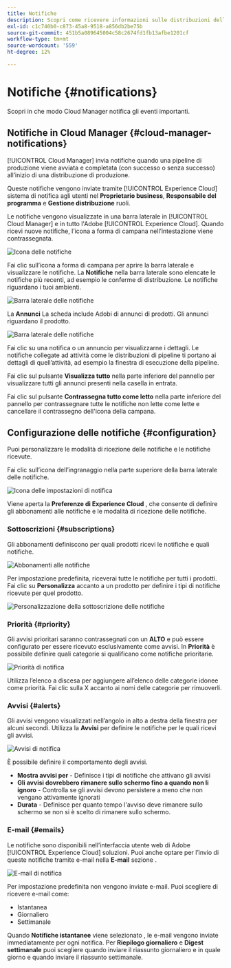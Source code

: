 ```yaml
---
title: Notifiche
description: Scopri come ricevere informazioni sulle distribuzioni delle pipeline con il sistema di notifica di Adobe Experience Cloud.
exl-id: c1c740b0-c873-45a8-9518-a856db2be75b
source-git-commit: 451b5a089645004c58c2674fd1fb13afbe1201cf
workflow-type: tm+mt
source-wordcount: '559'
ht-degree: 12%

---
```



# Notifiche {#notifications}

Scopri in che modo Cloud Manager notifica gli eventi importanti.

## Notifiche in Cloud Manager {#cloud-manager-notifications}

[!UICONTROL Cloud Manager] invia notifiche quando una pipeline di produzione viene avviata e completata (con successo o senza successo) all’inizio di una distribuzione di produzione.

Queste notifiche vengono inviate tramite [!UICONTROL Experience Cloud] sistema di notifica agli utenti nel **Proprietario business**, **Responsabile del programma** e **Gestione distribuzione** ruoli.

Le notifiche vengono visualizzate in una barra laterale in [!UICONTROL Cloud Manager] e in tutto l&#39;Adobe [!UICONTROL Experience Cloud]. Quando ricevi nuove notifiche, l’icona a forma di campana nell’intestazione viene contrassegnata.

![Icona delle notifiche](assets/notifications-bell-badged.png)

Fai clic sull’icona a forma di campana per aprire la barra laterale e visualizzare le notifiche. La **Notifiche** nella barra laterale sono elencate le notifiche più recenti, ad esempio le conferme di distribuzione. Le notifiche riguardano i tuoi ambienti.

![Barra laterale delle notifiche](assets/notifications-activities.png)

La **Annunci** La scheda include Adobi di annunci di prodotti. Gli annunci riguardano il prodotto.

![Barra laterale delle notifiche](assets/notificaitons-announcements.png)

Fai clic su una notifica o un annuncio per visualizzarne i dettagli. Le notifiche collegate ad attività come le distribuzioni di pipeline ti portano ai dettagli di quell’attività, ad esempio la finestra di esecuzione della pipeline.

Fai clic sul pulsante **Visualizza tutto** nella parte inferiore del pannello per visualizzare tutti gli annunci presenti nella casella in entrata.

Fai clic sul pulsante **Contrassegna tutto come letto** nella parte inferiore del pannello per contrassegnare tutte le notifiche non lette come lette e cancellare il contrassegno dell&#39;icona della campana.

## Configurazione delle notifiche {#configuration}

Puoi personalizzare le modalità di ricezione delle notifiche e le notifiche ricevute.

Fai clic sull’icona dell’ingranaggio nella parte superiore della barra laterale delle notifiche.

![Icona delle impostazioni di notifica](assets/notifications-configuration.png)

Viene aperta la **Preferenze di Experience Cloud** , che consente di definire gli abbonamenti alle notifiche e le modalità di ricezione delle notifiche.

### Sottoscrizioni {#subscriptions}

Gli abbonamenti definiscono per quali prodotti ricevi le notifiche e quali notifiche.

![Abbonamenti alle notifiche](assets/notifications-subscriptions.png)

Per impostazione predefinita, riceverai tutte le notifiche per tutti i prodotti. Fai clic su **Personalizza** accanto a un prodotto per definire i tipi di notifiche ricevute per quel prodotto.

![Personalizzazione della sottoscrizione delle notifiche](assets/notifications-subscriptions-customize.png)

### Priorità {#priority}

Gli avvisi prioritari saranno contrassegnati con un **ALTO** e può essere configurato per essere ricevuto esclusivamente come avvisi. In **Priorità** è possibile definire quali categorie si qualificano come notifiche prioritarie.

![Priorità di notifica](assets/notifications-priority.png)

Utilizza l’elenco a discesa per aggiungere all’elenco delle categorie idonee come priorità. Fai clic sulla X accanto ai nomi delle categorie per rimuoverli.

### Avvisi {#alerts}

Gli avvisi vengono visualizzati nell’angolo in alto a destra della finestra per alcuni secondi. Utilizza la **Avvisi** per definire le notifiche per le quali ricevi gli avvisi.

![Avvisi di notifica](assets/notifications-alerts.png)

È possibile definire il comportamento degli avvisi.

* **Mostra avvisi per** - Definisce i tipi di notifiche che attivano gli avvisi
* **Gli avvisi dovrebbero rimanere sullo schermo fino a quando non li ignoro** - Controlla se gli avvisi devono persistere a meno che non vengano attivamente ignorati
* **Durata** - Definisce per quanto tempo l&#39;avviso deve rimanere sullo schermo se non si è scelto di rimanere sullo schermo.

### E-mail {#emails}

Le notifiche sono disponibili nell’interfaccia utente web di Adobe [!UICONTROL Experience Cloud] soluzioni. Puoi anche optare per l’invio di queste notifiche tramite e-mail nella **E-mail** sezione .

![E-mail di notifica](assets/notifications-emails.png)

Per impostazione predefinita non vengono inviate e-mail. Puoi scegliere di ricevere e-mail come:

* Istantanea
* Giornaliero
* Settimanale

Quando **Notifiche istantanee** viene selezionato , le e-mail vengono inviate immediatamente per ogni notifica. Per **Riepilogo giornaliero** e **Digest settimanale** puoi scegliere quando inviare il riassunto giornaliero e in quale giorno e quando inviare il riassunto settimanale.